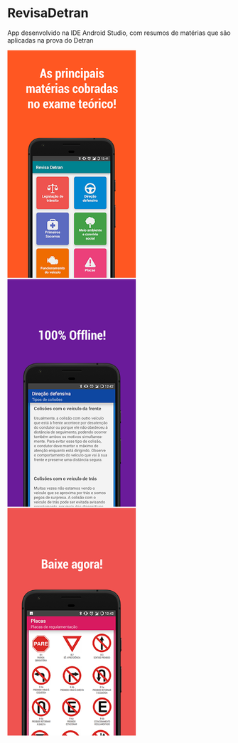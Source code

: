 # RevisaDetran
App desenvolvido na IDE Android Studio, com resumos de matérias que são aplicadas na prova do Detran

![Screenshot](1.png)
![Screenshot](2.png)
![Screenshot](3.png)
